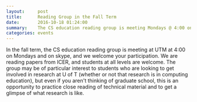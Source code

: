 ```yaml
---
layout:     post
title:      Reading Group in the Fall Term
date:       2016-10-18 01:24:00
summary:    The CS education reading group is meeting Mondays @ 4:00 online and at UTM.
categories: events
---
```


In the fall term, the CS education reading group is meeting at UTM at 4:00 on Mondays and on skype, and we welcome your participation. We are reading papers from ICER, and students at all levels are welcome. The group may be of particular interest to students who are looking to get involved in research at U of T (whether or not that research is in computing education), but even if you aren't thinking of graduate school, this is an opportunity to practice close reading of technical material and to get a glimpse of what research is like.
